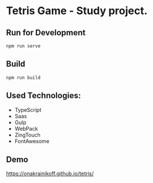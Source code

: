 # Tetris Game - Study project.

## Run for Development
```
npm run serve
```

## Build
```
npm run build
```

## Used Technologies:
- TypeScript
- Saas
- Gulp
- WebPack
- ZingTouch
- FontAwesome

## Demo
https://onakrainikoff.github.io/tetris/
